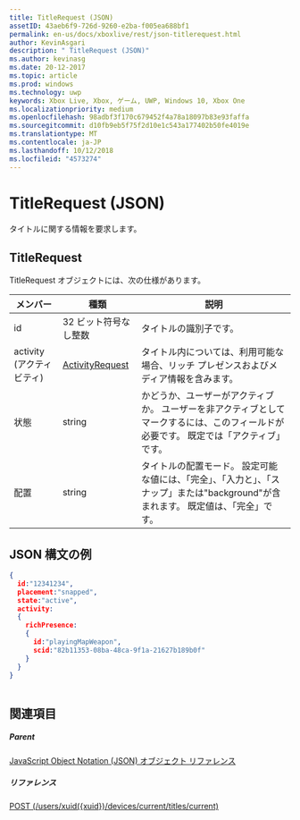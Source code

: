 ```yaml
---
title: TitleRequest (JSON)
assetID: 43aeb6f9-726d-9260-e2ba-f005ea688bf1
permalink: en-us/docs/xboxlive/rest/json-titlerequest.html
author: KevinAsgari
description: " TitleRequest (JSON)"
ms.author: kevinasg
ms.date: 20-12-2017
ms.topic: article
ms.prod: windows
ms.technology: uwp
keywords: Xbox Live, Xbox, ゲーム, UWP, Windows 10, Xbox One
ms.localizationpriority: medium
ms.openlocfilehash: 98adbf3f170c679452f4a78a18097b83e93faffa
ms.sourcegitcommit: d10fb9eb5f75f2d10e1c543a177402b50fe4019e
ms.translationtype: MT
ms.contentlocale: ja-JP
ms.lasthandoff: 10/12/2018
ms.locfileid: "4573274"
---
```

# <a name="titlerequest-json"></a>TitleRequest (JSON)
タイトルに関する情報を要求します。 
<a id="ID4EN"></a>

 
## <a name="titlerequest"></a>TitleRequest
 
TitleRequest オブジェクトには、次の仕様があります。
 
| メンバー| 種類| 説明| 
| --- | --- | --- | 
| id| 32 ビット符号なし整数| タイトルの識別子です。| 
| activity (アクティビティ)| [ActivityRequest](json-activityrequest.md)| タイトル内については、利用可能な場合、リッチ プレゼンスおよびメディア情報を含みます。| 
| 状態| string| かどうか、ユーザーがアクティブか。 ユーザーを非アクティブとしてマークするには、このフィールドが必要です。 既定では「アクティブ」です。| 
| 配置| string| タイトルの配置モード。 設定可能な値には、「完全」、「入力と」、「スナップ」または"background"が含まれます。 既定値は、「完全」です。| 
  
<a id="ID4EJC"></a>

 
## <a name="sample-json-syntax"></a>JSON 構文の例
 

```json
{
  id:"12341234",
  placement:"snapped",
  state:"active",
  activity:
  {
    richPresence:
    {
      id:"playingMapWeapon",
      scid:"82b11353-08ba-48ca-9f1a-21627b189b0f"
    }
  }
}
    
```

  
<a id="ID4ESC"></a>

 
## <a name="see-also"></a>関連項目
 
<a id="ID4EUC"></a>

 
##### <a name="parent"></a>Parent 

[JavaScript Object Notation (JSON) オブジェクト リファレンス](atoc-xboxlivews-reference-json.md)

  
<a id="ID4E5C"></a>

 
##### <a name="reference"></a>リファレンス 

[POST (/users/xuid({xuid})/devices/current/titles/current)](../uri/presence/uri-usersxuiddevicescurrenttitlescurrentpost.md)

   